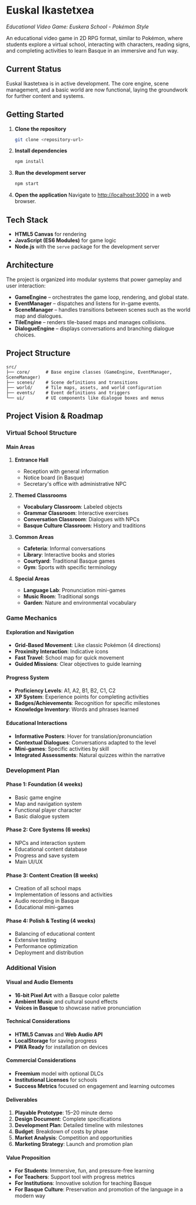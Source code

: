 # Euskal Ikastetxea

_Educational Video Game: Euskera School - Pokémon Style_

An educational video game in 2D RPG format, similar to Pokémon, where students explore a virtual school, interacting with characters, reading signs, and completing activities to learn Basque in an immersive and fun way.

## Current Status

Euskal Ikastetxea is in active development. The core engine, scene management, and a basic world are now functional, laying the groundwork for further content and systems.

## Getting Started

1. **Clone the repository**
   ```bash
   git clone <repository-url>
   ```
2. **Install dependencies**
   ```bash
   npm install
   ```
3. **Run the development server**
   ```bash
   npm start
   ```
4. **Open the application**
   Navigate to [http://localhost:3000](http://localhost:3000) in a web browser.

## Tech Stack

- **HTML5 Canvas** for rendering
- **JavaScript (ES6 Modules)** for game logic
- **Node.js** with the `serve` package for the development server

## Architecture

The project is organized into modular systems that power gameplay and user interaction:

- **GameEngine** – orchestrates the game loop, rendering, and global state.
- **EventManager** – dispatches and listens for in-game events.
- **SceneManager** – handles transitions between scenes such as the world map and dialogues.
- **TileEngine** – renders tile-based maps and manages collisions.
- **DialogueEngine** – displays conversations and branching dialogue choices.

## Project Structure

```
src/
├── core/      # Base engine classes (GameEngine, EventManager, SceneManager)
├── scenes/    # Scene definitions and transitions
├── world/     # Tile maps, assets, and world configuration
├── events/    # Event definitions and triggers
└── ui/        # UI components like dialogue boxes and menus
```

## Project Vision & Roadmap

### Virtual School Structure

#### **Main Areas**
1. **Entrance Hall**
   - Reception with general information
   - Notice board (in Basque)
   - Secretary's office with administrative NPC

2. **Themed Classrooms**
   - **Vocabulary Classroom**: Labeled objects
   - **Grammar Classroom**: Interactive exercises
   - **Conversation Classroom**: Dialogues with NPCs
   - **Basque Culture Classroom**: History and traditions

3. **Common Areas**
   - **Cafeteria**: Informal conversations
   - **Library**: Interactive books and stories
   - **Courtyard**: Traditional Basque games
   - **Gym**: Sports with specific terminology

4. **Special Areas**
   - **Language Lab**: Pronunciation mini-games
   - **Music Room**: Traditional songs
   - **Garden**: Nature and environmental vocabulary

### Game Mechanics

#### **Exploration and Navigation**
- **Grid-Based Movement**: Like classic Pokémon (4 directions)
- **Proximity Interaction**: Indicative icons
- **Fast Travel**: School map for quick movement
- **Guided Missions**: Clear objectives to guide learning

#### **Progress System**
- **Proficiency Levels**: A1, A2, B1, B2, C1, C2
- **XP System**: Experience points for completing activities
- **Badges/Achievements**: Recognition for specific milestones
- **Knowledge Inventory**: Words and phrases learned

#### **Educational Interactions**
- **Informative Posters**: Hover for translation/pronunciation
- **Contextual Dialogues**: Conversations adapted to the level
- **Mini-games**: Specific activities by skill
- **Integrated Assessments**: Natural quizzes within the narrative

### Development Plan

#### **Phase 1: Foundation (4 weeks)**
- Basic game engine
- Map and navigation system
- Functional player character
- Basic dialogue system

#### **Phase 2: Core Systems (6 weeks)**
- NPCs and interaction system
- Educational content database
- Progress and save system
- Main UI/UX

#### **Phase 3: Content Creation (8 weeks)**
- Creation of all school maps
- Implementation of lessons and activities
- Audio recording in Basque
- Educational mini-games

#### **Phase 4: Polish & Testing (4 weeks)**
- Balancing of educational content
- Extensive testing
- Performance optimization
- Deployment and distribution

### Additional Vision

#### Visual and Audio Elements
- **16-bit Pixel Art** with a Basque color palette
- **Ambient Music** and cultural sound effects
- **Voices in Basque** to showcase native pronunciation

#### Technical Considerations
- **HTML5 Canvas** and **Web Audio API**
- **LocalStorage** for saving progress
- **PWA Ready** for installation on devices

#### Commercial Considerations
- **Freemium** model with optional DLCs
- **Institutional Licenses** for schools
- **Success Metrics** focused on engagement and learning outcomes

#### Deliverables
1. **Playable Prototype**: 15–20 minute demo
2. **Design Document**: Complete specifications
3. **Development Plan**: Detailed timeline with milestones
4. **Budget**: Breakdown of costs by phase
5. **Market Analysis**: Competition and opportunities
6. **Marketing Strategy**: Launch and promotion plan

#### Value Proposition
- **For Students**: Immersive, fun, and pressure-free learning
- **For Teachers**: Support tool with progress metrics
- **For Institutions**: Innovative solution for teaching Basque
- **For Basque Culture**: Preservation and promotion of the language in a modern way

